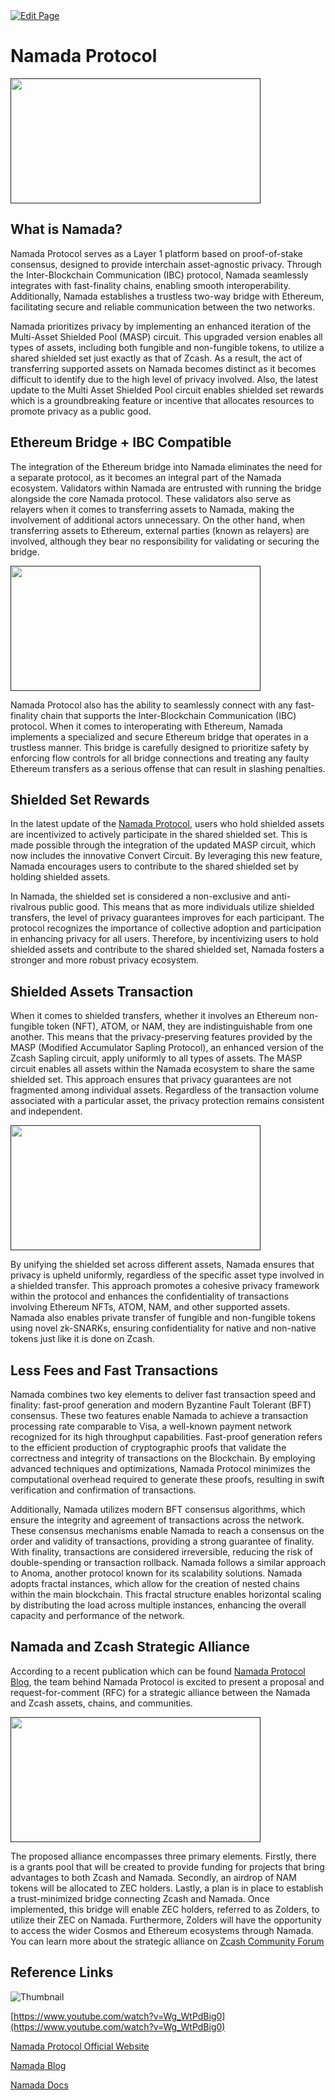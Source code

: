 <a href="https://github.com/henryquincy/zechub/edit/main/site/Privacy_Tools/Namada_Protocol.md" target="_blank">
  <img src="https://img.shields.io/badge/Edit-blue" alt="Edit Page"/>
</a>


# Namada Protocol

<a href="">
    <img src="https://i.ibb.co/BZcZHS1/logo.png" alt="" width="400" height="200"/>
</a>


## What is Namada?

Namada Protocol serves as a Layer 1 platform based on proof-of-stake consensus, designed to provide interchain asset-agnostic privacy. Through the Inter-Blockchain Communication (IBC) protocol, Namada seamlessly integrates with fast-finality chains, enabling smooth interoperability. Additionally, Namada establishes a trustless two-way bridge with Ethereum, facilitating secure and reliable communication between the two networks.

Namada prioritizes privacy by implementing an enhanced iteration of the Multi-Asset Shielded Pool (MASP) circuit. This upgraded version enables all types of assets, including both fungible and non-fungible tokens, to utilize a shared shielded set just exactly as that of Zcash. As a result, the act of transferring supported assets on Namada becomes distinct as it becomes difficult to identify due to the high level of privacy involved. Also, the latest update to the Multi Asset Shielded Pool circuit enables shielded set rewards which is a groundbreaking feature or incentive that allocates resources to promote privacy as a public good.

## Ethereum Bridge + IBC Compatible

The integration of the Ethereum bridge into Namada eliminates the need for a separate protocol, as it becomes an integral part of the Namada ecosystem. Validators within Namada are entrusted with running the bridge alongside the core Namada protocol. These validators also serve as relayers when it comes to transferring assets to Namada, making the involvement of additional actors unnecessary. On the other hand, when transferring assets to Ethereum, external parties (known as relayers) are involved, although they bear no responsibility for validating or securing the bridge.

<a href="">
    <img src="https://i.ibb.co/wKds5RP/image.jpg" alt="" width="400" height="200"/>
</a>

Namada Protocol also has the ability to seamlessly connect with any fast-finality chain that supports the Inter-Blockchain Communication (IBC) protocol. When it comes to interoperating with Ethereum, Namada implements a specialized and secure Ethereum bridge that operates in a trustless manner. This bridge is carefully designed to prioritize safety by enforcing flow controls for all bridge connections and treating any faulty Ethereum transfers as a serious offense that can result in slashing penalties.

## Shielded Set Rewards

In the latest update of the [Namada Protocol](https://blog.namada.net/what-is-namada/), users who hold shielded assets are incentivized to actively participate in the shared shielded set. This is made possible through the integration of the updated MASP circuit, which now includes the innovative Convert Circuit. By leveraging this new feature, Namada encourages users to contribute to the shared shielded set by holding shielded assets.

In Namada, the shielded set is considered a non-exclusive and anti-rivalrous public good. This means that as more individuals utilize shielded transfers, the level of privacy guarantees improves for each participant. The protocol recognizes the importance of collective adoption and participation in enhancing privacy for all users. Therefore, by incentivizing users to hold shielded assets and contribute to the shared shielded set, Namada fosters a stronger and more robust privacy ecosystem.

## Shielded Assets Transaction

When it comes to shielded transfers, whether it involves an Ethereum non-fungible token (NFT), ATOM, or NAM, they are indistinguishable from one another. This means that the privacy-preserving features provided by the MASP (Modified Accumulator Sapling Protocol), an enhanced version of the Zcash Sapling circuit, apply uniformly to all types of assets. The MASP circuit enables all assets within the Namada ecosystem to share the same shielded set. This approach ensures that privacy guarantees are not fragmented among individual assets. Regardless of the transaction volume associated with a particular asset, the privacy protection remains consistent and independent.

<a href="">
    <img src="https://i.ibb.co/7CDmWk6/image-1.png" alt="" width="400" height="200"/>
</a>


By unifying the shielded set across different assets, Namada ensures that privacy is upheld uniformly, regardless of the specific asset type involved in a shielded transfer. This approach promotes a cohesive privacy framework within the protocol and enhances the confidentiality of transactions involving Ethereum NFTs, ATOM, NAM, and other supported assets. Namada also enables private transfer of fungible and non-fungible tokens using novel zk-SNARKs, ensuring confidentiality for native and non-native tokens just like it is done on Zcash.

## Less Fees and Fast Transactions

Namada combines two key elements to deliver fast transaction speed and finality: fast-proof generation and modern Byzantine Fault Tolerant (BFT) consensus. These two features enable Namada to achieve a transaction processing rate comparable to Visa, a well-known payment network recognized for its high throughput capabilities. Fast-proof generation refers to the efficient production of cryptographic proofs that validate the correctness and integrity of transactions on the Blockchain. By employing advanced techniques and optimizations, Namada Protocol minimizes the computational overhead required to generate these proofs, resulting in swift verification and confirmation of transactions.

Additionally, Namada utilizes modern BFT consensus algorithms, which ensure the integrity and agreement of transactions across the network. These consensus mechanisms enable Namada to reach a consensus on the order and validity of transactions, providing a strong guarantee of finality. With finality, transactions are considered irreversible, reducing the risk of double-spending or transaction rollback. Namada follows a similar approach to Anoma, another protocol known for its scalability solutions. Namada adopts fractal instances, which allow for the creation of nested chains within the main blockchain. This fractal structure enables horizontal scaling by distributing the load across multiple instances, enhancing the overall capacity and performance of the network.

## Namada and Zcash Strategic Alliance

According to a recent publication which can be found [Namada Protocol Blog](https://blog.namada.net/rfc-proposal-for-a-strategic-alliance-between-namada-and-zcash/), the team behind Namada Protocol is excited to present a proposal and request-for-comment (RFC) for a strategic alliance between the Namada and Zcash assets, chains, and communities.


<a href="">
    <img src="https://i.ibb.co/FqsmkMb/image-2.png" alt="" width="400" height="200"/>
</a>

The proposed alliance encompasses three primary elements. Firstly, there is a grants pool that will be created to provide funding for projects that bring advantages to both Zcash and Namada. Secondly, an airdrop of NAM tokens will be allocated to ZEC holders. Lastly, a plan is in place to establish a trust-minimized bridge connecting Zcash and Namada. Once implemented, this bridge will enable ZEC holders, referred to as Zolders, to utilize their ZEC on Namada. Furthermore, Zolders will have the opportunity to access the wider Cosmos and Ethereum ecosystems through Namada. You can learn more about the strategic alliance on [Zcash Community Forum](https://forum.zcashcommunity.com/t/rfc-proposal-for-a-strategic-alliance-between-namada-and-zcash/44372)

## Reference Links

![Thumbnail](https://img.youtube.com/vi/Wg_WtPdBig0/0.jpg)

[https://www.youtube.com/watch?v=Wg_WtPdBig0](https://www.youtube.com/watch?v=Wg_WtPdBig0)

[Namada Protocol Official Website](https://namada.net/)

[Namada Blog](https://blog.namada.net/)

[Namada Docs](https://docs.namada.net/)
